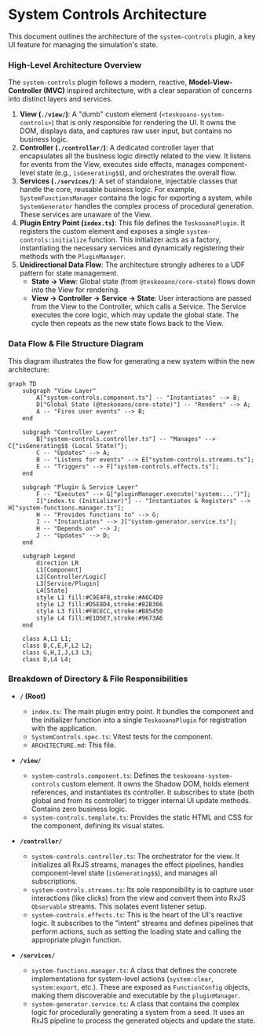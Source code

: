 # System Controls Architecture

This document outlines the architecture of the `system-controls` plugin, a key UI feature for managing the simulation's state.

### High-Level Architecture Overview

The `system-controls` plugin follows a modern, reactive, **Model-View-Controller (MVC)** inspired architecture, with a clear separation of concerns into distinct layers and services.

1.  **View (`./view/`)**: A "dumb" custom element (`<teskooano-system-controls>`) that is only responsible for rendering the UI. It owns the DOM, displays data, and captures raw user input, but contains no business logic.
2.  **Controller (`./controller/`)**: A dedicated controller layer that encapsulates all the business logic directly related to the view. It listens for events from the View, executes side effects, manages component-level state (e.g., `isGenerating$$`), and orchestrates the overall flow.
3.  **Services (`./services/`)**: A set of standalone, injectable classes that handle the core, reusable business logic. For example, `SystemFunctionsManager` contains the logic for exporting a system, while `SystemGenerator` handles the complex process of procedural generation. These services are unaware of the View.
4.  **Plugin Entry Point (`index.ts`)**: This file defines the `TeskooanoPlugin`. It registers the custom element and exposes a single `system-controls:initialize` function. This initializer acts as a factory, instantiating the necessary services and dynamically registering their methods with the `PluginManager`.
5.  **Unidirectional Data Flow**: The architecture strongly adheres to a UDF pattern for state management.
    - **State -> View**: Global state (from `@teskooano/core-state`) flows down into the View for rendering.
    - **View -> Controller -> Service -> State**: User interactions are passed from the View to the Controller, which calls a Service. The Service executes the core logic, which may update the global state. The cycle then repeats as the new state flows back to the View.

### Data Flow & File Structure Diagram

This diagram illustrates the flow for generating a new system within the new architecture:

```mermaid
graph TD
    subgraph "View Layer"
        A["system-controls.component.ts"] -- "Instantiates" --> B;
        D["Global State (@teskooano/core-state)"] -- "Renders" --> A;
        A -- "Fires user events" --> B;
    end

    subgraph "Controller Layer"
        B["system-controls.controller.ts"] -- "Manages" --> C{"isGenerating$$ (Local State)"};
        C -- "Updates" --> A;
        B -- "Listens for events" --> E["system-controls.streams.ts"];
        E -- "Triggers" --> F["system-controls.effects.ts"];
    end

    subgraph "Plugin & Service Layer"
        F -- "Executes" --> G["pluginManager.execute('system:...')"];
        I["index.ts (Initializer)"] -- "Instantiates & Registers" --> H["system-functions.manager.ts"];
        H -- "Provides functions to" --> G;
        I -- "Instantiates" --> J["system-generator.service.ts"];
        H -- "Depends on" --> J;
        J -- "Updates" --> D;
    end

    subgraph Legend
        direction LR
        L1[Component]
        L2[Controller/Logic]
        L3[Service/Plugin]
        L4[State]
        style L1 fill:#C9E4F8,stroke:#A6C4D9
        style L2 fill:#D5E8D4,stroke:#82B366
        style L3 fill:#F8CECC,stroke:#B85450
        style L4 fill:#E1D5E7,stroke:#9673A6
    end

    class A,L1 L1;
    class B,C,E,F,L2 L2;
    class G,H,I,J,L3 L3;
    class D,L4 L4;

```

### Breakdown of Directory & File Responsibilities

- **`/` (Root)**

  - `index.ts`: The main plugin entry point. It bundles the component and the initializer function into a single `TeskooanoPlugin` for registration with the application.
  - `SystemControls.spec.ts`: Vitest tests for the component.
  - `ARCHITECTURE.md`: This file.

- **`/view/`**

  - `system-controls.component.ts`: Defines the `teskooano-system-controls` custom element. It owns the Shadow DOM, holds element references, and instantiates its controller. It subscribes to state (both global and from its controller) to trigger internal UI update methods. Contains zero business logic.
  - `system-controls.template.ts`: Provides the static HTML and CSS for the component, defining its visual states.

- **`/controller/`**

  - `system-controls.controller.ts`: The orchestrator for the view. It initializes all RxJS streams, manages the effect pipelines, handles component-level state (`isGenerating$$`), and manages all subscriptions.
  - `system-controls.streams.ts`: Its sole responsibility is to capture user interactions (like clicks) from the view and convert them into RxJS `Observable` streams. This isolates event listener setup.
  - `system-controls.effects.ts`: This is the heart of the UI's reactive logic. It subscribes to the "intent" streams and defines pipelines that perform actions, such as setting the loading state and calling the appropriate plugin function.

- **`/services/`**
  - `system-functions.manager.ts`: A class that defines the concrete implementations for system-level actions (`system:clear`, `system:export`, etc.). These are exposed as `FunctionConfig` objects, making them discoverable and executable by the `pluginManager`.
  - `system-generator.service.ts`: A class that contains the complex logic for procedurally generating a system from a seed. It uses an RxJS pipeline to process the generated objects and update the state.
